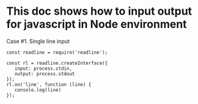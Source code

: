 <h1>This doc shows how to input output for javascript in Node environment</h1>

Case #1. Single line input
 ```
 const readline = require('readline');

const rl = readline.createInterface({
    input: process.stdin,
    output: process.stdout
});
rl.on('line', function (line) {
    console.log(line)
});
 ```







